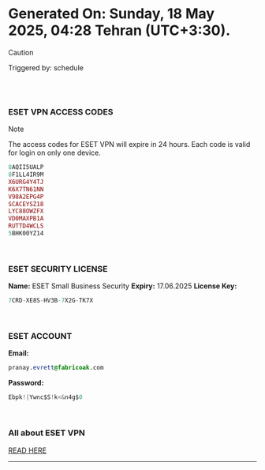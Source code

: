 # Generated On: Sunday, 18 May 2025, 04:28 Tehran (UTC+3:30).

> [!CAUTION]
> Triggered by: schedule

<br><br>

### ESET VPN ACCESS CODES

> [!NOTE]
> The access codes for ESET VPN will expire in 24 hours.
> Each code is valid for login on only one device.

```ruby
8AQII5UALP
8F1LL4IR9M
X6URG4Y4TJ
K6X7TN61NN
V98A2EPG4P
SCACEYSZ18
LYC88OWZFX
VD0MAXPB1A
RUTTD4WCLS
5BHK00YZ14
```

<br>

### ESET SECURITY LICENSE

**Name:** ESET Small Business Security
**Expiry:** 17.06.2025
**License Key:**

```POV-Ray SDL
7CRD-XE8S-HV3B-7X2G-TK7X
```

<br>

### ESET ACCOUNT

**Email:**

```CSS
pranay.evrett@fabricoak.com
```

**Password:**

```POV-Ray SDL
Ebpk!|Ywnc$S!k<&n4g$0
```

<br>

### All about ESET VPN

[READ HERE](https://t.me/F_NiREvil/2113)

---

<br><br>

